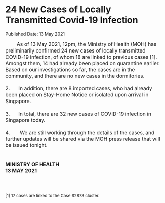 <html>
    <meta http-equiv="Content-Type" content="text/html; charset=utf-8"/>
    <meta charset="utf-8"/>
    <title>24 New Cases of Locally Transmitted Covid-19 Infection</title>
    <body><h1>24 New Cases of Locally Transmitted Covid-19 Infection</h1>
    <p>Published Date: 13 May 2021</p> <p dir="ltr"><span style="font-size: 16px;">&nbsp; &nbsp; &nbsp; &nbsp; As of 13 May 2021, 12pm, the Ministry of Health (MOH) has preliminarily confirmed 24 new cases of locally transmitted COVID-19 infection, of whom 18 are linked to previous cases [1]. Amongst them, 14 had already been placed on quarantine earlier. Based on our investigations so far, the cases are in the community, and there are no new cases in the dormitories.<br><br>2.&nbsp; &nbsp; &nbsp; In addition, there are 8 imported cases, who had already been placed on Stay-Home Notice or isolated upon arrival in Singapore. <br><br>3.&nbsp; &nbsp; &nbsp; In total, there are 32 new cases of COVID-19 infection in Singapore today.<br><br>4.&nbsp; &nbsp; &nbsp; &nbsp;We are still working through the details of the cases, and further updates will be shared via the MOH press release that will be issued tonight. <br><br><br><strong>MINISTRY OF HEALTH<br>13 MAY 2021</strong></span></p><div><span style="font-size: 13px;"><br><br><br>[1]&nbsp;17 cases are linked to the Case 62873 cluster. <br></span></div><div><span style="font-size: 16px;"><br></span></div></body>
</html>